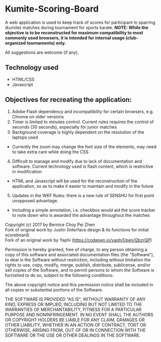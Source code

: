 # Kumite-Scoring-Board
A web application is used to keep track of scores for participant in sparring (kumite) matches during tournament for sports karate.
**NOTE: While the objective is to be reconstructed for maximum compatibility to most commonly used browsers, it is intended for internal usage (club-organized tournaments) only.**

All suggestions are welcome (if any).

## Technology used
- HTML/CSS
- Javascript

## Objectives for recreating the application:
1. Adobe Flash dependency and incompatibility for certain browsers, e.g. Chrome on older versions
2. Timer is limited to minutes control. Current rules requires the control of seconds (30 seconds), especially for junior matches
3. Background coverage is highly dependent on the resolution of the laptops used
  - Currently the zoom may change the font size of the elements, may need to take extra care while doing the CSS
4. Difficult to manage and modify due to lack of documentation and software. Current technology used is flash content, which is restrictive in modification
  - HTML and Javascript will be used for the reconstruction of the application, so as to make it easier to maintain and modify in the future
5. Updates in the WKF Rules: there is a new rule of SENSHU for first point unopposed advantage.
  - Including a simple annotation, i.e. checkbox would aid the score tracker to note down who is awarded the advantage throughout the matches


Copyright (c) 2017 by Bernice Choy Pei Zhen  
Fork of original work by Justin (Interface design & its functions for initial scoreboard)  
Fork of an original work by Yaphi (https://codepen.io/yaphi1/pen/QbzrQP)

Permission is hereby granted, free of charge, to any person obtaining a copy of this software and associated documentation files (the "Software"), to deal in the Software without restriction, including without limitation the rights to use, copy, modify, merge, publish, distribute, sublicense, and/or sell copies of the Software, and to permit persons to whom the Software is furnished to do so, subject to the following conditions:

The above copyright notice and this permission notice shall be included in all copies or substantial portions of the Software.

THE SOFTWARE IS PROVIDED "AS IS", WITHOUT WARRANTY OF ANY KIND, EXPRESS OR IMPLIED, INCLUDING BUT NOT LIMITED TO THE WARRANTIES OF MERCHANTABILITY, FITNESS FOR A PARTICULAR PURPOSE AND NONINFRINGEMENT. IN NO EVENT SHALL THE AUTHORS OR COPYRIGHT HOLDERS BE LIABLE FOR ANY CLAIM, DAMAGES OR OTHER LIABILITY, WHETHER IN AN ACTION OF CONTRACT, TORT OR OTHERWISE, ARISING FROM, OUT OF OR IN CONNECTION WITH THE SOFTWARE OR THE USE OR OTHER DEALINGS IN THE SOFTWARE.
